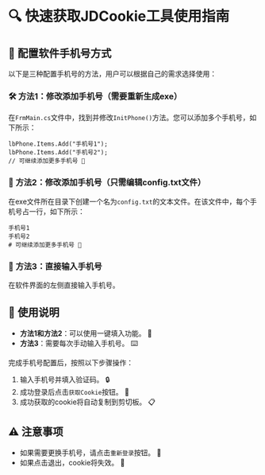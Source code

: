 # 🔍 **快速获取JDCookie工具使用指南**

## 📝 **配置软件手机号方式**

以下是三种配置手机号的方法，用户可以根据自己的需求选择使用：

### 🛠️ **方法1：修改添加手机号（需要重新生成exe）**

在`FrmMain.cs`文件中，找到并修改`InitPhone()`方法。您可以添加多个手机号，如下所示：

```plaintext
lbPhone.Items.Add("手机号1"); 
lbPhone.Items.Add("手机号2"); 
// 可继续添加更多手机号 📲
```

### 📄 **方法2：修改添加手机号（只需编辑config.txt文件）**

在exe文件所在目录下创建一个名为`config.txt`的文本文件。在该文件中，每个手机号占一行，如下所示：

```
手机号1 
手机号2 
# 可继续添加更多手机号 📲
```

### 📱 **方法3：直接输入手机号**

在软件界面的左侧直接输入手机号。

## 🚀 **使用说明**

- **方法1和方法2**：可以使用一键填入功能。 🔑
- **方法3**：需要每次手动输入手机号。 ⌨️

完成手机号配置后，按照以下步骤操作：

1. 输入手机号并填入验证码。 🔒
2. 成功登录后点击`获取Cookie`按钮。 🍪
3. 成功获取的cookie将自动复制到剪切板。 📋

## ⚠️ **注意事项**

- 如果需要更换手机号，请点击`重新登录`按钮。 🔄
- 如果点击退出，cookie将失效。 🚫
